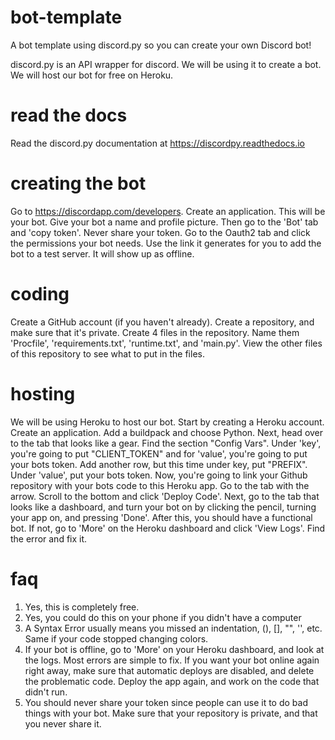 # bot-template
A bot template using discord.py so you can create your own Discord bot!


discord.py is an API wrapper for discord. We will be using it to create a bot.
We will host our bot for free on Heroku.

# read the docs
Read the discord.py documentation at https://discordpy.readthedocs.io

# creating the bot
Go to https://discordapp.com/developers. Create an application. This will be your bot. Give your bot a name and profile picture. Then go to the 'Bot' tab and 'copy token'. Never share your token. Go to the Oauth2 tab and click the permissions your bot needs. Use the link it generates for you to add the bot to a test server. It will show up as offline.

# coding
Create a GitHub account (if you haven't already). Create a repository, and make sure that it's private. Create 4 files in the repository. Name them 'Procfile', 'requirements.txt', 'runtime.txt', and 'main.py'. View the other files of this repository to see what to put in the files.

# hosting
We will be using Heroku to host our bot. Start by creating a Heroku account. Create an application. 
Add a buildpack and choose Python. Next, head over to the tab that looks like a gear. Find the section "Config Vars". Under 'key', you're going to put "CLIENT_TOKEN" and for 'value', you're going to put your bots token. Add another row, but this time under key, put "PREFIX". Under 'value', put your bots token.
Now, you're going to link your Github repository with your bots code to this Heroku app. 
Go to the tab with the arrow. Scroll to the bottom and click 'Deploy Code'. Next, go to the tab that looks like a dashboard, and turn your bot on by clicking the pencil, turning your app on, and pressing 'Done'. 
After this, you should have a functional bot. If not, go to 'More' on the Heroku dashboard and click 'View Logs'. Find the error and fix it.

# faq
1. Yes, this is completely free.
2. Yes, you could do this on your phone if you didn't have a computer
3. A Syntax Error usually means you missed an indentation, (), [], "", '', etc. Same if your code stopped changing colors.
4. If your bot is offline, go to 'More' on your Heroku dashboard, and look at the logs. Most errors are simple to fix. If you want your bot online again right away, make sure that automatic deploys are disabled, and delete the problematic code. Deploy the app again, and work on the code that didn't run.
5. You should never share your token since people can use it to do bad things with your bot. Make sure that your repository is private, and that you never share it.
